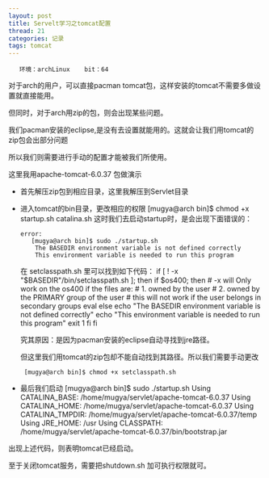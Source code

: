 ```yaml
---
layout: post
title: Servelt学习之tomcat配置
thread: 21
categories: 记录
tags: tomcat
---
```



       环境：archLinux    bit：64

  对于arch的用户，可以直接pacman tomcat包，这样安装的tomcat不需要多做设置就直接能用。  
  
  但同时，对于arch用zip的包，则会出现某些问题。  
  
  我们pacman安装的eclipse,是没有去设置就能用的。这就会让我们用tomcat的zip包会出部分问题
  
  所以我们则需要进行手动的配置才能被我们所使用。
  
  这里我用apache-tomcat-6.0.37 包做演示
  
  - 首先解压zip包到相应目录，这里我解压到Servlet目录
  - 进入tomcat的bin目录，更改相应的权限
         [mugya@arch bin]$ chmod +x startup.sh catalina.sh
    这时我们去启动startup时，是会出现下面错误的：

        error:
           [mugya@arch bin]$ sudo ./startup.sh 
			The BASEDIR environment variable is not defined correctly
			This environment variable is needed to run this program
    在 setclasspath.sh 里可以找到如下代码：
		if [ ! -x "$BASEDIR"/bin/setclasspath.sh ]; then
          if $os400; then
            # -x will Only work on the os400 if the files are:
            # 1. owned by the user
            # 2. owned by the PRIMARY group of the user
            # this will not work if the user belongs in secondary groups
            eval
          else
            echo "The BASEDIR environment variable is not defined correctly"
            echo "This environment variable is needed to run this program"
            exit 1
           fi
        fi

    究其原因：是因为pacman安装的eclipse自动寻找到jre路径。  
    
    但这里我们用tomcat的zip包却不能自动找到其路径。所以我们需要手动更改
    
         [mugya@arch bin]$ chmod +x setclasspath.sh 

- 最后我们启动
        [mugya@arch bin]$ sudo ./startup.sh 
        Using CATALINA_BASE:   /home/mugya/servlet/apache-tomcat-6.0.37
        Using CATALINA_HOME:   /home/mugya/servlet/apache-tomcat-6.0.37
        Using CATALINA_TMPDIR: /home/mugya/servlet/apache-tomcat-6.0.37/temp
        Using JRE_HOME:        /usr
        Using CLASSPATH:       /home/mugya/servlet/apache-tomcat-6.0.37/bin/bootstrap.jar

出现上述代码，则表明tomcat已经启动。

至于关闭tomcat服务，需要把shutdown.sh 加可执行权限就可。






